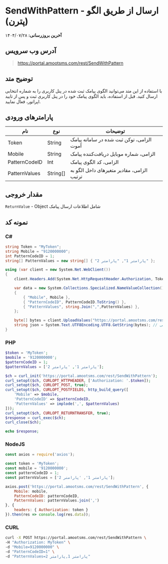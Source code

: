 # SendWithPattern - ارسال از طریق الگو (پترن)

**آخرین بروزرسانی:** ۱۴۰۴/۰۷/۲۸

## آدرس وب سرویس

>https://portal.amootsms.com/rest/SendWithPattern

## توضیح متد

با استفاده از این متد می‌توانید الگوی پیامک ثبت شده در پنل کاربری را به شماره انتخابی ارسال کنید. قبل از استفاده، باید الگوی پیامک خود را در پنل کاربری ثبت و پس از تایید اپراتور، فعال نمایید.

## پارامترهای ورودی

| نام           | نوع      | توضیحات                                    |
| ------------- | -------- | ------------------------------------------ |
| Token         | String   | الزامی، توکن ثبت شده در سامانه پیامک آموت  |
| Mobile        | String   | الزامی، شماره موبایل دریافت‌کننده پیامک    |
| PatternCodeID | Int      | الزامی، کد الگوی پیامک                     |
| PatternValues | String[] | الزامی، مقادیر متغیرهای داخل الگو به ترتیب |

## مقدار خروجی

`ReturnValue` - Object شامل اطلاعات ارسال پیامک

## نمونه کد

### C#

```csharp
string Token = "MyToken";
string Mobile = "9120000000";
int PatternCodeID = 1;
string[] PatternValues = new string[] { "پارامتر 1", "پارامتر 2" };

using (var client = new System.Net.WebClient())
{
    client.Headers.Add(System.Net.HttpRequestHeader.Authorization, Token);

    var data = new System.Collections.Specialized.NameValueCollection()
    {
        { "Mobile", Mobile },
        { "PatternCodeID", PatternCodeID.ToString() },
        { "PatternValues", string.Join(",",PatternValues) },
    };

    byte[] bytes = client.UploadValues("https://portal.amootsms.com/rest/SendWithPattern", data);
    string json = System.Text.UTF8Encoding.UTF8.GetString(bytes); // خروجی
}
```

### PHP

```php
$token = 'MyToken';
$mobile = '9120000000';
$patternCodeID = 1;
$patternValues = ['پارامتر 1', 'پارامتر 2'];

$ch = curl_init('https://portal.amootsms.com/rest/SendWithPattern');
curl_setopt($ch, CURLOPT_HTTPHEADER, ['Authorization: '.$token]);
curl_setopt($ch, CURLOPT_POST, true);
curl_setopt($ch, CURLOPT_POSTFIELDS, http_build_query([
    'Mobile' => $mobile,
    'PatternCodeID' => $patternCodeID,
    'PatternValues' => implode(',', $patternValues)
]));
curl_setopt($ch, CURLOPT_RETURNTRANSFER, true);
$response = curl_exec($ch);
curl_close($ch);

echo $response;
```

### NodeJS

```javascript
const axios = require('axios');

const token = 'MyToken';
const mobile = '9120000000';
const patternCodeID = 1;
const patternValues = ['پارامتر 1', 'پارامتر 2'];

axios.post('https://portal.amootsms.com/rest/SendWithPattern', {
    Mobile: mobile,
    PatternCodeID: patternCodeID,
    PatternValues: patternValues.join(',')
}, {
    headers: { Authorization: token }
}).then(res => console.log(res.data));
```

### CURL

```bash
curl -X POST https://portal.amootsms.com/rest/SendWithPattern \
-H "Authorization: MyToken" \
-d "Mobile=9120000000" \
-d "PatternCodeID=1" \
-d "PatternValues=پارامتر 1,پارامتر 2"
```
